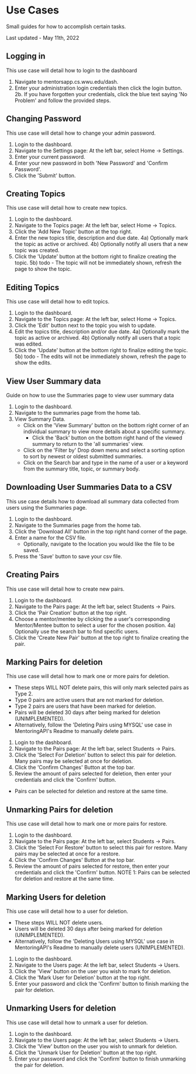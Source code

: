 # Use Cases
Small guides for how to accomplish certain tasks.

Last updated - May 11th, 2022

## Logging in
This use case will detail how to login to the dashboard

1. Navigate to mentorsapp.cs.wwu.edu/dash.
2. Enter your administration login credentials then click the login button.
2b. If you have forgotten your credentials, click the blue text saying 'No Problem' and follow the provided steps.

## Changing Password
This use case will detail how to change your admin password.

1)  Login to the dashboard.
2)  Navigate to the Settings page: At the left bar, select Home -> Settings.
3)  Enter your current password.
4)  Enter your new password in both 'New Password' and 'Confirm Password'.
5)  Click the 'Submit' button.

## Creating Topics
This use case will detail how to create new topics.

1)  Login to the dashboard.
2)  Navigate to the Topics page: At the left bar, select Home -> Topics.
3)  Click the 'Add New Topic' button at the top right.
4)  Enter the new topics title, description and due date.
4a) Optionally mark the topic as active or archived.
4b) Optionally notify all users that a new topic was created.
5)  Click the 'Update' button at the bottom right to finalize creating the topic.
5b) todo - The topic will not be immediately shown, refresh the page to show the topic.

## Editing Topics
This use case will detail how to edit topics.

1)  Login to the dashboard.
2)  Navigate to the Topics page: At the left bar, select Home -> Topics.
3)  Click the 'Edit' button next to the topic you wish to update.
4)  Edit the topics title, description and/or due date.
4a) Optionally mark the topic as active or archived.
4b) Optionally notify all users that a topic was edited.
5)  Click the 'Update' button at the bottom right to finalize editing the topic.
5b) todo - The edits will not be immediately shown, refresh the page to show the edits.

## View User Summary data
Guide on how to use the Summaries page to view user summary data

1. Login to the dashboard.
2. Navigate to the summaries page from the home tab.
3. View Summary Data.
   - Click on the 'View Summary' button on the bottom right corner of an individual summary to view more details about a specific summary.
      - Click the 'Back' button on the bottom right hand of the viewed summary to return to the 'all summaries' view.
   - Click on the 'Filter by' Drop down menu and select a sorting option to sort by newest or oldest submitted summaries.
   - Click on the Search bar and type in the name of a user or a keyword from the summary title, topic, or summary body.

## Downloading User Summaries Data to a CSV
This use case details how to download all summary data collected from users using the Summaries page.

1. Login to the dashboard.
2. Navigate to the Summaries page from the home tab.
3. Click the 'Download All' button in the top right hand corner of the page.
4. Enter a name for the CSV file.
	- Optionally, navigate to the location you would like the file to be saved.
5. Press the 'Save' button to save your csv file.

## Creating Pairs
This use case will detail how to create new pairs.

1)  Login to the dashboard.
2)  Navigate to the Pairs page: At the left bar, select Students -> Pairs.
3)  Click the 'Pair Creation' button at the top right.
4)  Choose a mentor/mentee by clicking the a user's corresponding Mentor/Mentee button to select a user for the chosen position.
4a) Optionally use the search bar to find specific users.
5)  Click the 'Create New Pair' button at the top right to finalize creating the pair.

## Marking Pairs for deletion
This use case will detail how to mark one or more pairs for deletion.
- These steps WILL NOT delete pairs, this will only mark selected pairs as Type 2.
- Type 0 pairs are active users that are not marked for deletion.
- Type 2 pairs are users that have been marked for deletion.
- Pairs will be deleted 30 days after being marked for deletion (UNIMPLEMENTED).
- Alternatively, follow the 'Deleting Pairs using MYSQL' use case in MentoringAPI's Readme to manually delete pairs.

1)  Login to the dashboard.
2)  Navigate to the Pairs page: At the left bar, select Students -> Pairs.
3)  Click the 'Select For Deletion' button to select this pair for deletion. Many pairs may be selected at once for deletion.
4)  Click the 'Confirm Changes' Button at the top bar.
5)  Review the amount of pairs selected for deletion, then enter your credentials and click the 'Confirm' button.
- Pairs can be selected for deletion and restore at the same time.

## Unmarking Pairs for deletion
This use case will detail how to mark one or more pairs for restore.

1)  Login to the dashboard.
2)  Navigate to the Pairs page: At the left bar, select Students -> Pairs.
3)  Click the 'Select For Restore' button to select this pair for restore. Many pairs may be selected at once for a restore.
4)  Click the 'Confirm Changes' Button at the top bar.
5)  Review the amount of pairs selected for restore, then enter your credentials and click the 'Confirm' button.
NOTE 1: Pairs can be selected for deletion and restore at the same time.

## Marking Users for deletion
This use case will detail how to a user for deletion.
- These steps WILL NOT delete users.
- Users will be deleted 30 days after being marked for deletion (UNIMPLEMENTED).
- Alternatively, follow the 'Deleting Users using MYSQL' use case in MentoringAPI's Readme to manually delete users (UNIMPLEMENTED).

1)  Login to the dashboard.
2)  Navigate to the Users page: At the left bar, select Students -> Users.
3)  Click the 'View' button on the user you wish to mark for deletion.
4)  Click the 'Mark User for Deletion' button at the top right.
5)  Enter your password and click the 'Confirm' button to finish marking the pair for deletion.

## Unmarking Users for deletion
This use case will detail how to unmark a user for deletion.

1)  Login to the dashboard.
2)  Navigate to the Users page: At the left bar, select Students -> Users.
3)  Click the 'View' button on the user you wish to unmark for deletion.
4)  Click the 'Unmark User for Deletion' button at the top right.
5)  Enter your password and click the 'Confirm' button to finish unmarking the pair for deletion.
